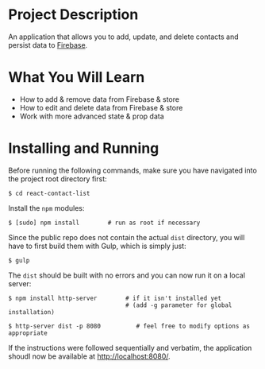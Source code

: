 # Project Description

An application that allows you to add, update, and delete contacts and persist data to [Firebase](https://www.firebase.com/).

# What You Will Learn

* How to add & remove data from Firebase & store
* How to edit and delete data from Firebase & store
* Work with more advanced state & prop data

# Installing and Running

Before running the following commands, make sure you have navigated into the project root directory first:

    $ cd react-contact-list

Install the `npm` modules:

    $ [sudo] npm install        # run as root if necessary

Since the public repo does not contain the actual `dist` directory, you will have to first build them with Gulp, which is simply just:

    $ gulp

The `dist` should be built with no errors and you can now run it on a local server:

    $ npm install http-server        # if it isn't installed yet
                                     # (add -g parameter for global installation)

    $ http-server dist -p 8080          # feel free to modify options as appropriate

If the instructions were followed sequentially and verbatim, the application shoudl now be available at <http://localhost:8080/>.
